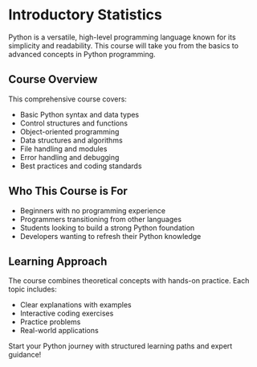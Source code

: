 # Introductory Statistics

Python is a versatile, high-level programming language known for its simplicity and readability. This course will take you from the basics to advanced concepts in Python programming.

## Course Overview

This comprehensive course covers:

- Basic Python syntax and data types
- Control structures and functions
- Object-oriented programming
- Data structures and algorithms
- File handling and modules
- Error handling and debugging
- Best practices and coding standards

## Who This Course is For

- Beginners with no programming experience
- Programmers transitioning from other languages
- Students looking to build a strong Python foundation
- Developers wanting to refresh their Python knowledge

## Learning Approach

The course combines theoretical concepts with hands-on practice. Each topic includes:
- Clear explanations with examples
- Interactive coding exercises
- Practice problems
- Real-world applications

Start your Python journey with structured learning paths and expert guidance! 